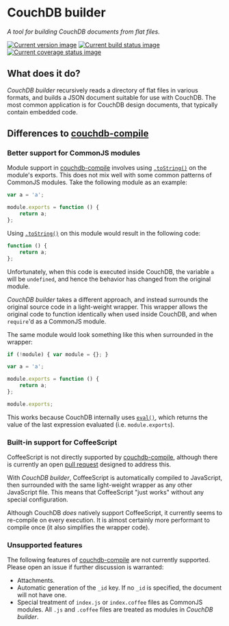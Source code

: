 # CouchDB builder

*A tool for building CouchDB documents from flat files.*

[![Current version image][version-image]][current version]
[![Current build status image][build-image]][current build status]
[![Current coverage status image][coverage-image]][current coverage status]

[build-image]: http://img.shields.io/travis/eloquent/couchdb-builder/master.svg?style=flat-square "Current build status for the master branch"
[coverage-image]: https://img.shields.io/codecov/c/github/eloquent/couchdb-builder/master.svg?style=flat-square "Current test coverage for the master branch"
[current build status]: https://travis-ci.org/eloquent/couchdb-builder
[current coverage status]: https://codecov.io/github/eloquent/couchdb-builder
[current version]: https://www.npmjs.com/package/couchdb-builder
[version-image]: https://img.shields.io/npm/v/couchdb-builder.svg?style=flat-square "This project uses semantic versioning"

<!--

## Installation

Available as [NPM] package [couchdb-builder]:

```
npm install --save couchdb-builder
```

[npm]: http://npmjs.org/
[couchdb-builder]: https://www.npmjs.com/package/couchdb-builder

-->

## What does it do?

*CouchDB builder* recursively reads a directory of flat files in various
formats, and builds a JSON document suitable for use with CouchDB. The most
common application is for CouchDB design documents, that typically contain
embedded code.

## Differences to [couchdb-compile]

### Better support for CommonJS modules

Module support in [couchdb-compile] involves using [`.toString()`] on the
module's exports. This does not mix well with some common patterns of CommonJS
modules. Take the following module as an example:

```js
var a = 'a';

module.exports = function () {
    return a;
};
```

Using [`.toString()`] on this module would result in the following code:

```js
function () {
    return a;
};
```

Unfortunately, when this code is executed inside CouchDB, the variable `a` will
be `undefined`, and hence the behavior has changed from the original module.

*CouchDB builder* takes a different approach, and instead surrounds the original
source code in a light-weight wrapper. This wrapper allows the original code to
function identically when used inside CouchDB, and when `require`'d as a
CommonJS module.

The same module would look something like this when surrounded in the wrapper:

```js
if (!module) { var module = {}; }

var a = 'a';

module.exports = function () {
    return a;
};

module.exports;
```

This works because CouchDB internally uses [`eval()`], which returns the value
of the last expression evaluated (i.e. `module.exports`).

[`.tostring()`]: https://developer.mozilla.org/docs/Web/JavaScript/Reference/Global_Objects/Function/toString
[`eval()`]: https://developer.mozilla.org/docs/Web/JavaScript/Reference/Global_Objects/eval

### Built-in support for CoffeeScript

CoffeeScript is not directly supported by [couchdb-compile], although there is
currently an open [pull request] designed to address this.

With *CouchDB builder*, CoffeeScript is automatically compiled to JavaScript,
then surrounded with the same light-weight wrapper as any other JavaScript file.
This means that CoffeeScript "just works" without any special configuration.

Although CouchDB *does* natively support CoffeeScript, it currently seems to
re-compile on every execution. It is almost certainly more performant to compile
once (it also simplifies the wrapper code).

[pull request]: https://github.com/jo/couchdb-compile/pull/29

### Unsupported features

The following features of [couchdb-compile] are not currently supported. Please
open an issue if further discussion is warranted:

- Attachments.
- Automatic generation of the `_id` key. If no `_id` is specified, the document
  will not have one.
- Special treatment of `index.js` or `index.coffee` files as CommonJS modules.
  All `.js` and `.coffee` files are treated as modules in *CouchDB builder*.

[couchdb-compile]: https://github.com/jo/couchdb-compile
